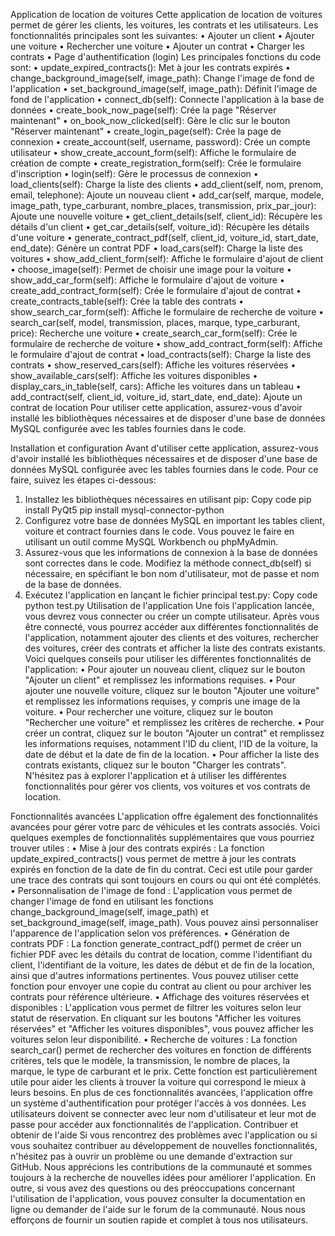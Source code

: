 Application de location de voitures
Cette application de location de voitures permet de gérer les clients, les voitures, les contrats et les utilisateurs. Les fonctionnalités principales sont les suivantes:
•	Ajouter un client
•	Ajouter une voiture
•	Rechercher une voiture
•	Ajouter un contrat
•	Charger les contrats
•	Page d'authentification (login)
Les principales fonctions du code sont:
•	update_expired_contracts(): Met à jour les contrats expirés
•	change_background_image(self, image_path): Change l'image de fond de l'application
•	set_background_image(self, image_path): Définit l'image de fond de l'application
•	connect_db(self): Connecte l'application à la base de données
•	create_book_now_page(self): Crée la page "Réserver maintenant"
•	on_book_now_clicked(self): Gère le clic sur le bouton "Réserver maintenant"
•	create_login_page(self): Crée la page de connexion
•	create_account(self, username, password): Crée un compte utilisateur
•	show_create_account_form(self): Affiche le formulaire de création de compte
•	create_registration_form(self): Crée le formulaire d'inscription
•	login(self): Gère le processus de connexion
•	load_clients(self): Charge la liste des clients
•	add_client(self, nom, prenom, email, telephone): Ajoute un nouveau client
•	add_car(self, marque, modele, image_path, type_carburant, nombre_places, transmission, prix_par_jour): Ajoute une nouvelle voiture
•	get_client_details(self, client_id): Récupère les détails d'un client
•	get_car_details(self, voiture_id): Récupère les détails d'une voiture
•	generate_contract_pdf(self, client_id, voiture_id, start_date, end_date): Génère un contrat PDF
•	load_cars(self): Charge la liste des voitures
•	show_add_client_form(self): Affiche le formulaire d'ajout de client
•	choose_image(self): Permet de choisir une image pour la voiture
•	show_add_car_form(self): Affiche le formulaire d'ajout de voiture
•	create_add_contract_form(self): Crée le formulaire d'ajout de contrat
•	create_contracts_table(self): Crée la table des contrats
•	show_search_car_form(self): Affiche le formulaire de recherche de voiture
•	search_car(self, model, transmission, places, marque, type_carburant, price): Recherche une voiture
•	create_search_car_form(self): Crée le formulaire de recherche de voiture
•	show_add_contract_form(self): Affiche le formulaire d'ajout de contrat
•	load_contracts(self): Charge la liste des contrats
•	show_reserved_cars(self): Affiche les voitures réservées
•	show_available_cars(self): Affiche les voitures disponibles
•	display_cars_in_table(self, cars): Affiche les voitures dans un tableau
•	add_contract(self, client_id, voiture_id, start_date, end_date): Ajoute un contrat de location
Pour utiliser cette application, assurez-vous d'avoir installé les bibliothèques nécessaires et de disposer d'une base de données MySQL configurée avec les tables fournies dans le code.

Installation et configuration
Avant d'utiliser cette application, assurez-vous d'avoir installé les bibliothèques nécessaires et de disposer d'une base de données MySQL configurée avec les tables fournies dans le code. Pour ce faire, suivez les étapes ci-dessous:
1.	Installez les bibliothèques nécessaires en utilisant pip:
Copy code
pip install PyQt5 pip install mysql-connector-python 
2.	Configurez votre base de données MySQL en important les tables client, voiture et contract fournies dans le code. Vous pouvez le faire en utilisant un outil comme MySQL Workbench ou phpMyAdmin.
3.	Assurez-vous que les informations de connexion à la base de données sont correctes dans le code. Modifiez la méthode connect_db(self) si nécessaire, en spécifiant le bon nom d'utilisateur, mot de passe et nom de la base de données.
4.	Exécutez l'application en lançant le fichier principal test.py:
Copy code
python test.py 
Utilisation de l'application
Une fois l'application lancée, vous devrez vous connecter ou créer un compte utilisateur. Après vous être connecté, vous pourrez accéder aux différentes fonctionnalités de l'application, notamment ajouter des clients et des voitures, rechercher des voitures, créer des contrats et afficher la liste des contrats existants.
Voici quelques conseils pour utiliser les différentes fonctionnalités de l'application:
•	Pour ajouter un nouveau client, cliquez sur le bouton "Ajouter un client" et remplissez les informations requises.
•	Pour ajouter une nouvelle voiture, cliquez sur le bouton "Ajouter une voiture" et remplissez les informations requises, y compris une image de la voiture.
•	Pour rechercher une voiture, cliquez sur le bouton "Rechercher une voiture" et remplissez les critères de recherche.
•	Pour créer un contrat, cliquez sur le bouton "Ajouter un contrat" et remplissez les informations requises, notamment l'ID du client, l'ID de la voiture, la date de début et la date de fin de la location.
•	Pour afficher la liste des contrats existants, cliquez sur le bouton "Charger les contrats".
N'hésitez pas à explorer l'application et à utiliser les différentes fonctionnalités pour gérer vos clients, vos voitures et vos contrats de location.


Fonctionnalités avancées
L'application offre également des fonctionnalités avancées pour gérer votre parc de véhicules et les contrats associés. Voici quelques exemples de fonctionnalités supplémentaires que vous pourriez trouver utiles :
•	Mise à jour des contrats expirés : La fonction update_expired_contracts() vous permet de mettre à jour les contrats expirés en fonction de la date de fin du contrat. Ceci est utile pour garder une trace des contrats qui sont toujours en cours ou qui ont été complétés.
•	Personnalisation de l'image de fond : L'application vous permet de changer l'image de fond en utilisant les fonctions change_background_image(self, image_path) et set_background_image(self, image_path). Vous pouvez ainsi personnaliser l'apparence de l'application selon vos préférences.
•	Génération de contrats PDF : La fonction generate_contract_pdf() permet de créer un fichier PDF avec les détails du contrat de location, comme l'identifiant du client, l'identifiant de la voiture, les dates de début et de fin de la location, ainsi que d'autres informations pertinentes. Vous pouvez utiliser cette fonction pour envoyer une copie du contrat au client ou pour archiver les contrats pour référence ultérieure.
•	Affichage des voitures réservées et disponibles : L'application vous permet de filtrer les voitures selon leur statut de réservation. En cliquant sur les boutons "Afficher les voitures réservées" et "Afficher les voitures disponibles", vous pouvez afficher les voitures selon leur disponibilité.
•	Recherche de voitures : La fonction search_car() permet de rechercher des voitures en fonction de différents critères, tels que le modèle, la transmission, le nombre de places, la marque, le type de carburant et le prix. Cette fonction est particulièrement utile pour aider les clients à trouver la voiture qui correspond le mieux à leurs besoins.
En plus de ces fonctionnalités avancées, l'application offre un système d'authentification pour protéger l'accès à vos données. Les utilisateurs doivent se connecter avec leur nom d'utilisateur et leur mot de passe pour accéder aux fonctionnalités de l'application.
Contribuer et obtenir de l'aide
Si vous rencontrez des problèmes avec l'application ou si vous souhaitez contribuer au développement de nouvelles fonctionnalités, n'hésitez pas à ouvrir un problème ou une demande d'extraction sur GitHub. Nous apprécions les contributions de la communauté et sommes toujours à la recherche de nouvelles idées pour améliorer l'application.
En outre, si vous avez des questions ou des préoccupations concernant l'utilisation de l'application, vous pouvez consulter la documentation en ligne ou demander de l'aide sur le forum de la communauté. Nous nous efforçons de fournir un soutien rapide et complet à tous nos utilisateurs.

